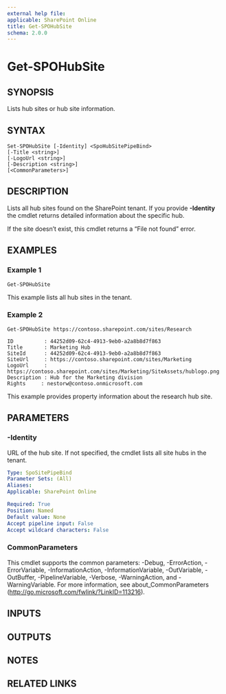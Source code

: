 ```yaml
---
external help file: 
applicable: SharePoint Online
title: Get-SPOHubSite
schema: 2.0.0
---
```


# Get-SPOHubSite

## SYNOPSIS
Lists hub sites or hub site information.

## SYNTAX

```
Set-SPOHubSite [-Identity] <SpoHubSitePipeBind>
[-Title <string>]
[-LogoUrl <string>]
[-Description <string>]
[<CommonParameters>]
```

## DESCRIPTION
Lists all hub sites found on the SharePoint tenant. If you provide **-Identity** the cmdlet returns detailed information about the specific hub.

If the site doesn’t exist, this cmdlet returns a “File not found” error.

## EXAMPLES

### Example 1

```
Get-SPOHubSite
```

This example lists all hub sites in the tenant.

### Example 2

```
Get-SPOHubSite https://contoso.sharepoint.com/sites/Research

ID          : 44252d09-62c4-4913-9eb0-a2a8b8d7f863
Title       : Marketing Hub
SiteId      : 44252d09-62c4-4913-9eb0-a2a8b8d7f863
SiteUrl     : https://contoso.sharepoint.com/sites/Marketing
LogoUrl     : https://contoso.sharepoint.com/sites/Marketing/SiteAssets/hublogo.png
Description : Hub for the Marketing division
Rights     : nestorw@contoso.onmicrosoft.com
```

This example provides property information about the research hub site.

## PARAMETERS

### -Identity

URL of the hub site. If not specified, the cmdlet lists all site hubs in the tenant.

```yaml
Type: SpoSitePipeBind
Parameter Sets: (All)
Aliases: 
Applicable: SharePoint Online

Required: True
Position: Named
Default value: None
Accept pipeline input: False
Accept wildcard characters: False
```

### CommonParameters
This cmdlet supports the common parameters: -Debug, -ErrorAction, -ErrorVariable, -InformationAction, -InformationVariable, -OutVariable, -OutBuffer, -PipelineVariable, -Verbose, -WarningAction, and -WarningVariable. For more information, see about_CommonParameters (http://go.microsoft.com/fwlink/?LinkID=113216).

## INPUTS

## OUTPUTS

## NOTES

## RELATED LINKS
